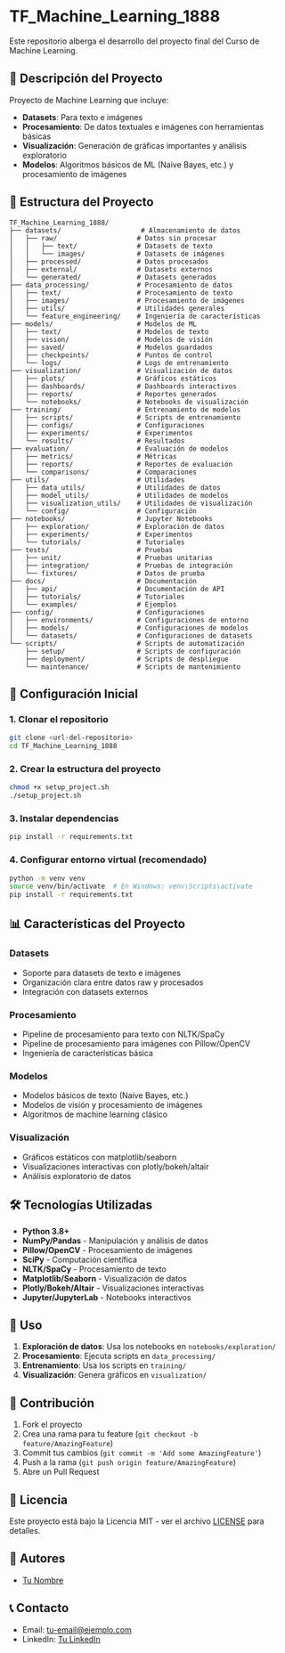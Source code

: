 # TF_Machine_Learning_1888

Este repositorio alberga el desarrollo del proyecto final del Curso de Machine Learning.

## 🎯 Descripción del Proyecto

Proyecto de Machine Learning que incluye:
- **Datasets**: Para texto e imágenes
- **Procesamiento**: De datos textuales e imágenes con herramientas básicas
- **Visualización**: Generación de gráficas importantes y análisis exploratorio
- **Modelos**: Algoritmos básicos de ML (Naive Bayes, etc.) y procesamiento de imágenes

## 📁 Estructura del Proyecto

```
TF_Machine_Learning_1888/
├── datasets/                    # Almacenamiento de datos
│   ├── raw/                    # Datos sin procesar
│   │   ├── text/               # Datasets de texto
│   │   └── images/             # Datasets de imágenes
│   ├── processed/              # Datos procesados
│   ├── external/               # Datasets externos
│   └── generated/              # Datasets generados
├── data_processing/            # Procesamiento de datos
│   ├── text/                   # Procesamiento de texto
│   ├── images/                 # Procesamiento de imágenes
│   ├── utils/                  # Utilidades generales
│   └── feature_engineering/    # Ingeniería de características
├── models/                     # Modelos de ML
│   ├── text/                   # Modelos de texto
│   ├── vision/                 # Modelos de visión
│   ├── saved/                  # Modelos guardados
│   ├── checkpoints/            # Puntos de control
│   └── logs/                   # Logs de entrenamiento
├── visualization/              # Visualización de datos
│   ├── plots/                  # Gráficos estáticos
│   ├── dashboards/             # Dashboards interactivos
│   ├── reports/                # Reportes generados
│   └── notebooks/              # Notebooks de visualización
├── training/                   # Entrenamiento de modelos
│   ├── scripts/                # Scripts de entrenamiento
│   ├── configs/                # Configuraciones
│   ├── experiments/            # Experimentos
│   └── results/                # Resultados
├── evaluation/                 # Evaluación de modelos
│   ├── metrics/                # Métricas
│   ├── reports/                # Reportes de evaluación
│   └── comparisons/            # Comparaciones
├── utils/                      # Utilidades
│   ├── data_utils/             # Utilidades de datos
│   ├── model_utils/            # Utilidades de modelos
│   ├── visualization_utils/    # Utilidades de visualización
│   └── config/                 # Configuración
├── notebooks/                  # Jupyter Notebooks
│   ├── exploration/            # Exploración de datos
│   ├── experiments/            # Experimentos
│   └── tutorials/              # Tutoriales
├── tests/                      # Pruebas
│   ├── unit/                   # Pruebas unitarias
│   ├── integration/            # Pruebas de integración
│   └── fixtures/               # Datos de prueba
├── docs/                       # Documentación
│   ├── api/                    # Documentación de API
│   ├── tutorials/              # Tutoriales
│   └── examples/               # Ejemplos
├── config/                     # Configuraciones
│   ├── environments/           # Configuraciones de entorno
│   ├── models/                 # Configuraciones de modelos
│   └── datasets/               # Configuraciones de datasets
└── scripts/                    # Scripts de automatización
    ├── setup/                  # Scripts de configuración
    ├── deployment/             # Scripts de despliegue
    └── maintenance/            # Scripts de mantenimiento
```

## 🚀 Configuración Inicial

### 1. Clonar el repositorio
```bash
git clone <url-del-repositorio>
cd TF_Machine_Learning_1888
```

### 2. Crear la estructura del proyecto
```bash
chmod +x setup_project.sh
./setup_project.sh
```

### 3. Instalar dependencias
```bash
pip install -r requirements.txt
```

### 4. Configurar entorno virtual (recomendado)
```bash
python -m venv venv
source venv/bin/activate  # En Windows: venv\Scripts\activate
pip install -r requirements.txt
```

## 📊 Características del Proyecto

### Datasets
- Soporte para datasets de texto e imágenes
- Organización clara entre datos raw y procesados
- Integración con datasets externos

### Procesamiento
- Pipeline de procesamiento para texto con NLTK/SpaCy
- Pipeline de procesamiento para imágenes con Pillow/OpenCV
- Ingeniería de características básica

### Modelos
- Modelos básicos de texto (Naive Bayes, etc.)
- Modelos de visión y procesamiento de imágenes
- Algoritmos de machine learning clásico

### Visualización
- Gráficos estáticos con matplotlib/seaborn
- Visualizaciones interactivas con plotly/bokeh/altair
- Análisis exploratorio de datos

## 🛠️ Tecnologías Utilizadas

- **Python 3.8+**
- **NumPy/Pandas** - Manipulación y análisis de datos
- **Pillow/OpenCV** - Procesamiento de imágenes
- **SciPy** - Computación científica
- **NLTK/SpaCy** - Procesamiento de texto
- **Matplotlib/Seaborn** - Visualización de datos
- **Plotly/Bokeh/Altair** - Visualizaciones interactivas
- **Jupyter/JupyterLab** - Notebooks interactivos

## 📝 Uso

1. **Exploración de datos**: Usa los notebooks en `notebooks/exploration/`
2. **Procesamiento**: Ejecuta scripts en `data_processing/`
3. **Entrenamiento**: Usa los scripts en `training/`
4. **Visualización**: Genera gráficos en `visualization/`

## 🤝 Contribución

1. Fork el proyecto
2. Crea una rama para tu feature (`git checkout -b feature/AmazingFeature`)
3. Commit tus cambios (`git commit -m 'Add some AmazingFeature'`)
4. Push a la rama (`git push origin feature/AmazingFeature`)
5. Abre un Pull Request

## 📄 Licencia

Este proyecto está bajo la Licencia MIT - ver el archivo [LICENSE](LICENSE) para detalles.

## 👥 Autores

- [Tu Nombre](https://github.com/tu-usuario)

## 📞 Contacto

- Email: tu-email@ejemplo.com
- LinkedIn: [Tu LinkedIn](https://linkedin.com/in/tu-perfil)
